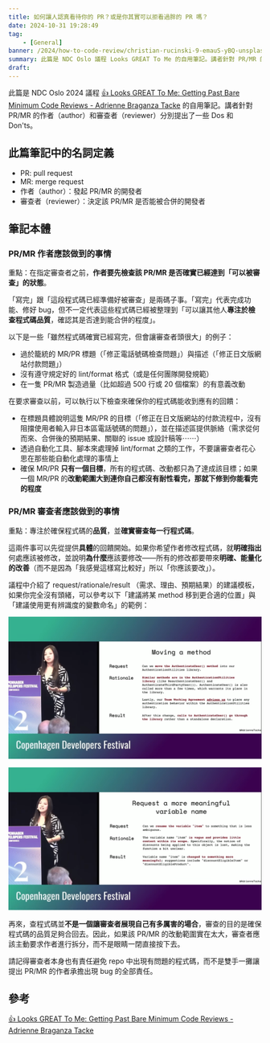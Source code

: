 ```yaml
---
title: 如何讓人認真看待你的 PR？或是你其實可以拒看過胖的 PR 嗎？
date: 2024-10-31 19:28:49
tag:
	- [General]
banner: /2024/how-to-code-review/christian-rucinski-9-emauS-yBQ-unsplash.jpg
summary: 此篇是 NDC Oslo 議程 Looks GREAT To Me 的自用筆記。講者針對 PR/MR 的作者（author）和審查者（reviewer）分別提出了一些 Dos 和 Don'ts。
draft: 
---
```


此篇是 NDC Oslo 2024 議程 [👍 Looks GREAT To Me: Getting Past Bare Minimum Code Reviews - Adrienne Braganza Tacke](https://www.youtube.com/watch?v=zxHRYRxBNVE&ab_channel=NDCConferences) 的自用筆記。講者針對 PR/MR 的作者（author）和審查者（reviewer）分別提出了一些 Dos 和 Don'ts。

## 此篇筆記中的名詞定義

- PR: pull request
- MR: merge request
- 作者（author）：發起 PR/MR 的開發者
- 審查者（reviewer）：決定該 PR/MR 是否能被合併的開發者

## 筆記本體

### PR/MR 作者應該做到的事情

重點：在指定審查者之前，**作者要先檢查該 PR/MR 是否確實已經達到「可以被審查」的狀態**。

「寫完」跟「這段程式碼已經準備好被審查」是兩碼子事。「寫完」代表完成功能、修好 bug，但不一定代表這些程式碼已經被整理到「可以讓其他人**專注於檢查程式碼品質**，確認其是否達到能合併的程度」。

以下是一些「雖然程式碼確實已經寫完，但會讓審查者頭很大」的例子：

- 過於籠統的 MR/PR 標題（「修正電話號碼檢查問題」）與描述（「修正日文版網站付款問題」）
- 沒有遵守規定好的 lint/format 格式（或是任何團隊開發規範）
- 在一隻 PR/MR 製造過量（比如超過 500 行或 20 個檔案）的有意義改動

在要求審查以前，可以執行以下檢查來確保你的程式碼能收到應有的回饋：

- 在標題具體說明這隻 MR/PR 的目標（「修正在日文版網站的付款流程中，沒有阻擋使用者輸入非日本區電話號碼的問題」），並在描述區提供脈絡（需求從何而來、合併後的預期結果、關聯的 issue 或設計稿等⋯⋯）
- 透過自動化工具、腳本來處理掉 lint/format 之類的工作，不要讓審查者花心思在那些能自動化處理的事情上
- 確保 MR/PR **只有一個目標**，所有的程式碼、改動都只為了達成該目標；如果一個 MR/PR 的**改動範圍大到連你自己都沒有耐性看完，那就下修到你能看完的程度**

### PR/MR 審查者應該做到的事情

重點：專注於確保程式碼的**品質**，並**確實審查每一行程式碼**。

這兩件事可以先從提供**具體**的回饋開始。如果你希望作者修改程式碼，就**明確指出**何處應該被修改，並說明**為什麼**應該要修改——所有的修改都要帶來**明確、能量化的改善**（而不是因為「我感覺這樣寫比較好」所以「你應該要改」）。

議程中介紹了 request/rationale/result （需求、理由、預期結果）的建議模板，如果你完全沒有頭緒，可以參考以下「建議將某 method 移到更合適的位置」與「建議使用更有辨識度的變數命名」的範例：

![example: moving a method](/2024/how-to-code-review/example-moving-a-method.png)

![example: a more meaningful variable name](/2024/how-to-code-review/example-a-more-meaningful-variable-name.png)

再來，查程式碼並**不是一個讓審查者展現自己有多厲害的場合**，審查的目的是確保程式碼的品質足夠合回去。因此，如果該 PR/MR 的改動範圍實在太大，審查者應該主動要求作者進行拆分，而不是眼睛一閉直接按下去。

請記得審查者本身也有責任避免 repo 中出現有問題的程式碼，而不是雙手一攤讓提出 PR/MR 的作者承擔出現 bug 的全部責任。

## 參考

[👍 Looks GREAT To Me: Getting Past Bare Minimum Code Reviews - Adrienne Braganza Tacke](https://www.youtube.com/watch?v=zxHRYRxBNVE&ab_channel=NDCConferences)
